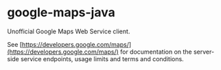 google-maps-java
================
Unofficial Google Maps Web Service client.

See [https://developers.google.com/maps/](https://developers.google.com/maps/) for documentation on the server-side service endpoints, usage limits and terms and conditions.
